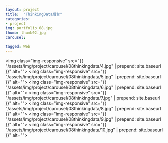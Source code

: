 ```yaml
---
layout: project
title:  "ThinkingData后台"
categories:
- project
img: portfolio_08.jpg
thumb: thumb02.jpg
carousel:

tagged: Web
---
```

<img class="img-responsive" src="{{ "/assets/img/project/carousel/08thinkingdata/4.jpg" | prepend: site.baseurl }}" alt="">
<img class="img-responsive" src="{{ "/assets/img/project/carousel/08thinkingdata/5.jpg" | prepend: site.baseurl }}" alt="">
<img class="img-responsive" src="{{ "/assets/img/project/carousel/08thinkingdata/6.jpg" | prepend: site.baseurl }}" alt="">
<img class="img-responsive" src="{{ "/assets/img/project/carousel/08thinkingdata/7.jpg" | prepend: site.baseurl }}" alt="">
<img class="img-responsive" src="{{ "/assets/img/project/carousel/08thinkingdata/8.jpg" | prepend: site.baseurl }}" alt="">
<img class="img-responsive" src="{{ "/assets/img/project/carousel/08thinkingdata/9.jpg" | prepend: site.baseurl }}" alt="">
<img class="img-responsive" src="{{ "/assets/img/project/carousel/08thinkingdata/10.jpg" | prepend: site.baseurl }}" alt="">



